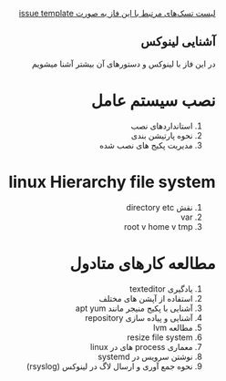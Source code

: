 <div dir="rtl" align='right'>


[لیست تسک‌های مرتبط با این فاز به صورت issue template](./issue-Phase01.md)

##  آشنایی لینوکس 
 
در این فاز با لینوکس و دستور‌های آن بیشتر آشنا میشویم

  # نصب سیستم عامل 
 1. استانداردهای نصب
 1. نحوه پارتیشن بندی
 1. مدیریت پکیج های نصب شده

  # linux Hierarchy file system 
 1. نقش directory etc 
 1. var
 1. root v home v tmp
 
  # مطالعه کارهای متادول 
 1. یادگیری texteditor
 1. استفاده از آپشن های مختلف
 1. آشنایی با پکیج منیجر مانند apt yum
 1. آشنایی و پیاده سازی repository
 1. مطالعه lvm
 1. resize file system
 1. معماری process های در linux
 1. نوشتن سرویس در systemd
 1. نحوه جمع آوری و ارسال لاگ در لینوکس (rsyslog)

 
 
